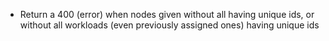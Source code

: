 - Return a 400 (error) when nodes given without all having unique ids, or
  without all workloads (even previously assigned ones) having unique ids

